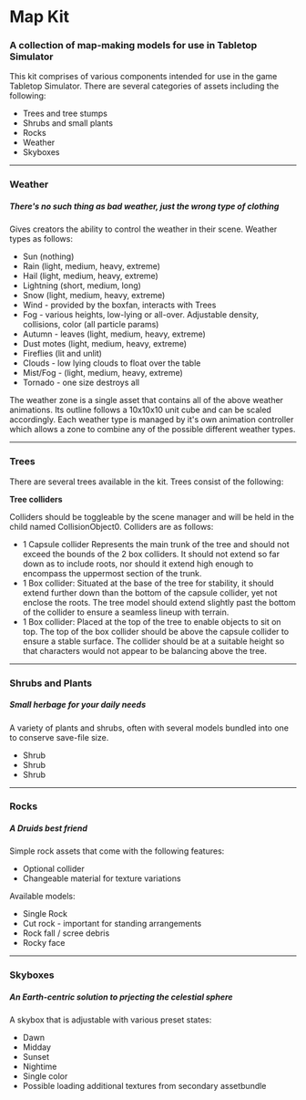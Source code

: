 # Map Kit
### A collection of map-making models for use in Tabletop Simulator

This kit comprises of various components intended for use in the game Tabletop Simulator. There are several categories of assets including the following:

* Trees and tree stumps
* Shrubs and small plants
* Rocks
* Weather
* Skyboxes

---

### Weather
##### There's no such thing as bad weather, just the wrong type of clothing

Gives creators the ability to control the weather in their scene. Weather types as follows:

* Sun (nothing)
* Rain (light, medium, heavy, extreme)
* Hail (light, medium, heavy, extreme)
* Lightning (short, medium, long)
* Snow (light, medium, heavy, extreme)
* Wind - provided by the boxfan, interacts with Trees 
* Fog - various heights, low-lying or all-over. Adjustable density, collisions, color (all particle params)
* Autumn - leaves (light, medium, heavy, extreme)
* Dust motes (light, medium, heavy, extreme)
* Fireflies (lit and unlit)
* Clouds - low lying clouds to float over the table
* Mist/Fog - (light, medium, heavy, extreme)
* Tornado - one size destroys all

The weather zone is a single asset that contains all of the above weather animations. Its outline follows a 10x10x10 unit cube and can be scaled accordingly. Each weather type is managed by it's own animation controller which allows a zone to combine any of the possible different weather types.

---

### Trees

There are several trees available in the kit. Trees consist of the following:

**Tree colliders**

Colliders should be toggleable by the scene manager and will be held in the child named CollisionObject0. Colliders are as follows:

*   1 Capsule collider
Represents the main trunk of the tree and should not exceed the bounds of the 2 box colliders. It should not extend so far down as to include roots, nor should it extend high enough to encompass the uppermost section of the trunk.
*   1 Box collider:
Situated at the base of the tree for stability, it should extend further down than the bottom of the capsule collider, yet not enclose the roots. The tree model should extend slightly past the bottom of the collider to ensure a seamless lineup with terrain.
*   1 Box collider:
Placed at the top of the tree to enable objects to sit on top. The top of the box collider should be above the capsule collider to ensure a stable surface. The collider should be at a suitable height so that characters would not appear to be balancing above the tree.

---

### Shrubs and Plants
##### Small herbage for your daily needs

A variety of plants and shrubs, often with several models bundled into one to conserve save-file size.

* Shrub
* Shrub
* Shrub

---

### Rocks
##### A Druids best friend

Simple rock assets that come with the following features:

* Optional collider
* Changeable material for texture variations

Available models:
* Single Rock
* Cut rock - important for standing arrangements
* Rock fall / scree debris
* Rocky face

---

### Skyboxes
##### An Earth-centric solution to prjecting the celestial sphere

A skybox that is adjustable with various preset states:

* Dawn
* Midday
* Sunset
* Nightime
* Single color
* Possible loading additional textures from secondary assetbundle